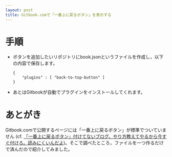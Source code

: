 ```yaml
---
layout: post
title: Gitbook.comで「一番上に戻るボタン」を表示する
---
```


# 手順

-   ボタンを追加したいリポジトリにbook.jsonというファイルを作成し，以下の内容で保存します。
    
        {
            "plugins" : [ "back-to-top-button" ]
        }

-   あとはGitbookが自動でプラグインをインストールしてくれます。


# あとがき

Gitbook.comで公開するページには「一番上に戻るボタン」が標準でついていません (cf. [「一番上に戻るボタン」付けてないブログ、やり方教えてやるから今すぐ付けろ。読みにくいんだよ](http://www.travelbanana.net/entry/backtotop))。そこで調べたところ，ファイルを一つ作るだけで済んだので紹介してみました。

